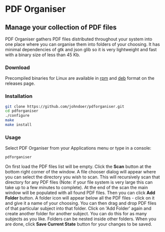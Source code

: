 # PDF Organiser

## Manage your collection of PDF files

PDF Organiser gathers PDF files distributed throughout your system into one place where you can organise them into folders of your choosing. It has minimal dependencies of gtk and json glib so it is very lightweight and fast with a binary size of less than 45 Kb. 

### Download
Precompiled binaries for Linux are available in [rpm](https://github.com/johndoer/pdforganiser/releases/download/0.1/pdforganiser-0.1-1.el7.centos.x86_64.rpm) and [deb](https://github.com/johndoer/pdforganiser/releases/download/0.1/pdforganiser_1.0.0-1_amd64.deb) format on the releases page.

### Installation
```bash
git clone https://github.com/johndoer/pdforganiser.git
cd pdforganiser
./configure
make
make install
```

### Usage
Select PDF Organiser from your Applications menu or type in a console:
```bash
pdforganiser
```
On first load the PDF files list will be empty. Click the **Scan** button at the bottom right corner of the window. A file chooser dialog will appear where you can select the directory you wish to scan. This will recursively scan that directory for any PDF files (Note: if your file system is very large this can take up to a few minutes to complete). At the end of the scan the main window will be populated with all found PDF files. Then you can click **Add Folder** button. A folder icon will appear below all the PDF files - click on it and give it a name of your choosing. You can then drag and drop PDF files of that particular subject into that folder. Click on 'Add Folder' again and create another folder for another subject. You can do this for as many subjects as you like. Folders can be nested inside other folders. When you are done, click **Save Current State** button for your changes to be saved.

